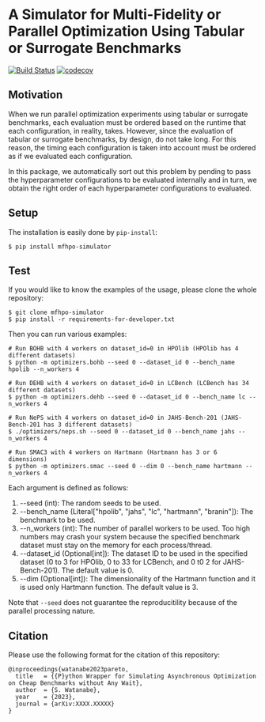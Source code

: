 # A Simulator for Multi-Fidelity or Parallel Optimization Using Tabular or Surrogate Benchmarks

[![Build Status](https://github.com/nabenabe0928/mfhpo-simulator/workflows/Functionality%20test/badge.svg?branch=main)](https://github.com/nabenabe0928/mfhpo-simulator)
[![codecov](https://codecov.io/gh/nabenabe0928/mfhpo-simulator/branch/main/graph/badge.svg?token=ZXWLF1HM2K)](https://codecov.io/gh/nabenabe0928/mfhpo-simulator)

## Motivation

When we run parallel optimization experiments using tabular or surrogate benchmarks, each evaluation must be ordered based on the runtime that each configuration, in reality, takes.
However, since the evaluation of tabular or surrogate benchmarks, by design, do not take long.
For this reason, the timing each configuration is taken into account must be ordered as if we evaluated each configuration.

In this package, we automatically sort out this problem by pending to pass the hyperparameter configurations to be evaluated internally and in turn, we obtain the right order of each hyperparameter configurations to evaluated.

## Setup

The installation is easily done by `pip-install`:

```shell
$ pip install mfhpo-simulator
```

## Test

If you would like to know the examples of the usage, please clone the whole repository:

```shell
$ git clone mfhpo-simulator
$ pip install -r requirements-for-developer.txt
```

Then you can run various examples:

```shell
# Run BOHB with 4 workers on dataset_id=0 in HPOlib (HPOlib has 4 different datasets)
$ python -m optimizers.bohb --seed 0 --dataset_id 0 --bench_name hpolib --n_workers 4

# Run DEHB with 4 workers on dataset_id=0 in LCBench (LCBench has 34 different datasets)
$ python -m optimizers.dehb --seed 0 --dataset_id 0 --bench_name lc --n_workers 4

# Run NePS with 4 workers on dataset_id=0 in JAHS-Bench-201 (JAHS-Bench-201 has 3 different datasets)
$ ./optimizers/neps.sh --seed 0 --dataset_id 0 --bench_name jahs --n_workers 4

# Run SMAC3 with 4 workers on Hartmann (Hartmann has 3 or 6 dimensions)
$ python -m optimizers.smac --seed 0 --dim 0 --bench_name hartmann --n_workers 4
```

Each argument is defined as follows:
1. --seed (int): The random seeds to be used.
2. --bench_name (Literal["hpolib", "jahs", "lc", "hartmann", "branin"]): The benchmark to be used.
3. --n_workers (int): The number of parallel workers to be used. Too high numbers may crash your system because the specified benchmark dataset must stay on the memory for each process/thread.
4. --dataset_id (Optional[int]): The dataset ID to be used in the specified dataset (0 to 3 for HPOlib, 0 to 33 for LCBench, and 0 t0 2 for JAHS-Bench-201). The default value is 0.
5. --dim (Optional[int]): The dimensionality of the Hartmann function and it is used only Hartmann function. The default value is 3.

Note that `--seed` does not guarantee the reproducitility because of the parallel processing nature.

## Citation

Please use the following format for the citation of this repository:

```
@inproceedings{watanabe2023pareto,
  title   = {{P}ython Wrapper for Simulating Asynchronous Optimization on Cheap Benchmarks without Any Wait},
  author  = {S. Watanabe},
  year    = {2023},
  journal = {arXiv:XXXX.XXXXX}
}
```
